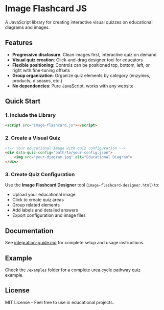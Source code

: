 # Image Flashcard JS

A JavaScript library for creating interactive visual quizzes on educational diagrams and images.

## Features

- **Progressive disclosure**: Clean images first, interactive quiz on demand
- **Visual quiz creation**: Click-and-drag designer tool for educators
- **Flexible positioning**: Controls can be positioned top, bottom, left, or right with fine-tuning offsets
- **Group organization**: Organize quiz elements by category (enzymes, products, diseases, etc.)
- **No dependencies**: Pure JavaScript, works with any website

## Quick Start

### 1. Include the Library

```html
<script src="image-flashcard.js"></script>
```

### 2. Create a Visual Quiz

```html
<!-- Your educational image with quiz configuration -->
<div data-quiz-config="path/to/your-config.json">
    <img src="your-diagram.jpg" alt="Educational Diagram">
</div>
```

### 3. Create Quiz Configuration

Use the **Image Flashcard Designer** tool (`image-flashcard-designer.html`) to:
- Upload your educational image
- Click to create quiz areas
- Group related elements
- Add labels and detailed answers
- Export configuration and image files

## Documentation

See [integration-guide.md](integration-guide.md) for complete setup and usage instructions.

## Example

Check the `/examples` folder for a complete urea cycle pathway quiz example.

## License

MIT License - Feel free to use in educational projects.
